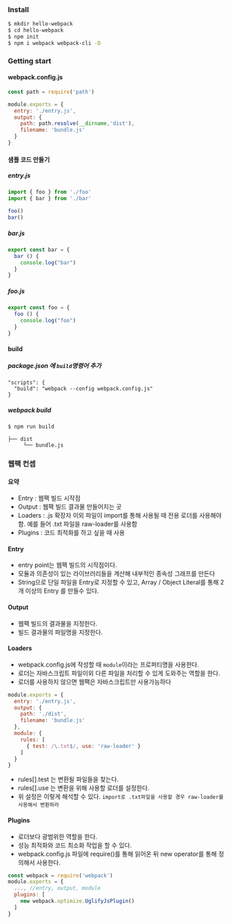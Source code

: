 ### Install
```bash
$ mkdir hello-webpack
$ cd hello-webpack
$ npm init
$ npm i webpack webpack-cli -D
```
### Getting start
#### webpack.config.js
```javascript
const path = require('path')

module.exports = {
  entry: './entry.js',
  output: {
    path: path.resolve(__dirname,'dist'),
    filename: 'bundle.js'
  }
}
```
#### 샘플 코드 만들기
##### entry.js
```javascript
import { foo } from './foo'
import { bar } from './bar'

foo()
bar()
```
##### bar.js
```javascript
export const bar = {
  bar () {
    console.log("bar")
  }
}
```
##### foo.js
```javascript
export const foo = {
  foo () {
    console.log("foo")
  }
}
```
#### build
##### package.json 에 `build`명령어 추가
```
"scripts": {
  "build": "webpack --config webpack.config.js"
}
```
##### webpack build
```bash
$ npm run build
```
```
├── dist
     └── bundle.js
```
### 웹팩 컨셉
#### 요약
* Entry : 웹팩 빌드 시작점
* Output : 웹팩 빌드 결과물 만들어지는 곳
* Loaders : .js 확장자 이외 파일이 import를 통해 사용될 때 전용 로더를 사용해야함. 예를 들어 .txt 파일을 raw-loader를 사용함
* Plugins : 코드 최적화를 하고 싶을 때 사용

#### Entry
- entry point는 웹팩 빌드의 시작점이다.
- 모듈과 의존성이 있는 라이브러리들을 계산해 내부적인 종속성 그래프를 만든다
- String으로 단일 파일을 Entry로 지정할 수 있고, Array / Object Literal를 통해 2개 이상의 Entry 를 만들수 있다.

#### Output
- 웹팩 빌드의 결과물을 지정한다.
- 빌드 결과물의 파일명을 지정한다.

#### Loaders
- webpack.config.js에 작성할 때 `module`이라는 프로퍼티명을 사용한다.
- 로더는 자바스크립트 파일이외 다른 파일을 처리할 수 있게 도와주는 역할을 한다.
- 로더를 사용하지 않으면 웹팩은 자바스크립트만 사용가능하다
```javascript
module.exports = {
  entry: './entry.js',
  output: {
    path: './dist',
    filename: 'bundle.js'
  },
  module: {
    rules: [
      { test: /\.txt$/, use: 'raw-loader' }
    ]
  }
}
```
- rules[].test 는 변환될 파일들을 찾는다.
- rules[].use 는 변환을 위해 사용할 로더를 설정한다.
- 위 설정은 이렇게 해석할 수 있다. `import로 .txt파일을 사용할 경우 raw-loader를 사용해서 변환하라`

#### Plugins
- 로더보다 광범위한 역할을 한다.
- 성능 최적화와 코드 최소화 작업을 할 수 있다.
- webpack.config.js 파일에 require()를 통해 읽어온 뒤 new operator를 통해 정의해서 사용한다.
``` javascript
const webpack = require('webpack')
module.exports = {
  ..., //entry, output, module
  plugins: [
    new webpack.optimize.UglifyJsPlugin()
  ]
}
```